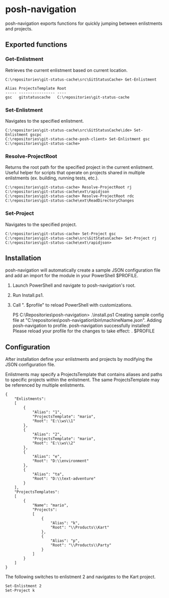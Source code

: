 # posh-navigation

posh-navigation exports functions for quickly jumping between enlistments and projects.

## Exported functions

### Get-Enlistment

Retrieves the current enlistment based on current location.

	C:\repositories\git-status-cache\src\GitStatusCache> Get-Enlistment
	
	Alias ProjectsTemplate Root
	----- ---------------- ----
	gsc   gitstatuscache   C:\repositories\git-status-cache

### Set-Enlistment

Navigates to the specified enlistment.

	C:\repositories\git-status-cache\src\GitStatusCache\ide> Set-Enlistment gscpc
	C:\repositories\git-status-cache-posh-client> Set-Enlistment gsc
	C:\repositories\git-status-cache>

### Resolve-ProjectRoot

Returns the root path for the specified project in the current enlistment. Useful helper for scripts that operate on projects shared in multiple enlistments (ex. building, running tests, etc.).

	C:\repositories\git-status-cache> Resolve-ProjectRoot rj
	C:\repositories\git-status-cache\ext\rapidjson
	C:\repositories\git-status-cache> Resolve-ProjectRoot rdc
	C:\repositories\git-status-cache\ext\ReadDirectoryChanges

### Set-Project

Navigates to the specified project.
	
	C:\repositories\git-status-cache> Set-Project gsc
	C:\repositories\git-status-cache\src\GitStatusCache> Set-Project rj
	C:\repositories\git-status-cache\ext\rapidjson>

## Installation

posh-navigation will automatically create a sample JSON configuration file and add an import for the module in your PowerShell $PROFILE.

1. Launch PowerShell and navigate to posh-navigation's root.
2. Run Install.ps1.
3. Call ". $profile" to reload PowerShell with customizations.

	PS C:\Repositories\posh-navigation> .\install.ps1
	Creating sample config file at "C:\repositories\posh-navigation\bin\machineName.json".
	Adding posh-navigation to profile.
	posh-navigation successfully installed!
	Please reload your profile for the changes to take effect:
	    . $PROFILE

## Configuration

After installation define your enlistments and projects by modifying the JSON configuration file.

Enlistments may specify a ProjectsTemplate that contains aliases and paths to specific projects within the enlistment. The same ProjectsTemplate may be referenced by multiple enlistments.

	{
	    "Enlistments":
	    [
	        {
	            "Alias": "1",
	            "ProjectsTemplate": "mario",
	            "Root": "E:\\ws\\1"
	        },
	        {
	            "Alias": "2",
	            "ProjectsTemplate": "mario",
	            "Root": "E:\\ws\\2"
	        },
	        {
	            "Alias": "e",
	            "Root": "D:\\environment"
	        },
	        {
	            "Alias": "ta",
	            "Root": "D:\\text-adventure"
	        }
	    ],
	    "ProjectsTemplates":
	    [
	        {
	            "Name": "mario",
	            "Projects":
	            [
	                {
	                    "Alias": "k",
	                    "Root": "\\Products\\Kart"
	                },
	                {
	                    "Alias": "p",
	                    "Root": "\\Products\\Party"
	                }
	            ]
	        }
	    ]
	}

The following switches to enlistment 2 and navigates to the Kart project.

	Set-Enlistment 2
	Set-Project k